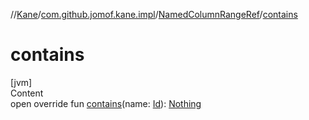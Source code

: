 //[Kane](../../index.md)/[com.github.jomof.kane.impl](../index.md)/[NamedColumnRangeRef](index.md)/[contains](contains.md)



# contains  
[jvm]  
Content  
open override fun [contains](contains.md)(name: [Id](../index.md#%5Bcom.github.jomof.kane.impl%2FId%2F%2F%2FPointingToDeclaration%2F%5D%2FClasslikes%2F-1277482401)): [Nothing](https://kotlinlang.org/api/latest/jvm/stdlib/kotlin/-nothing/index.html)  



